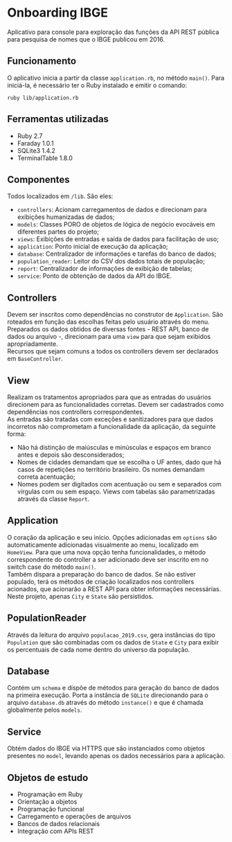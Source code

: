 # Onboarding IBGE

Aplicativo para console para exploração das funções da API REST pública para 
pesquisa de nomes que o IBGE publicou em 2016.

## Funcionamento
O aplicativo inicia a partir da classe `application.rb`, no método `main()`.
Para iniciá-la, é necessário ter o Ruby instalado e emitir o comando:
```
ruby lib/application.rb
```

## Ferramentas utilizadas
- Ruby 2.7
- Faraday 1.0.1
- SQLite3 1.4.2
- TerminalTable 1.8.0

## Componentes
Todos localizados em `/lib`. São eles:
- `controllers`: Acionam carregamentos de dados e direcionam para exibições 
humanizadas de dados;
- `models`: Classes PORO de objetos de lógica de negócio evocáveis em diferentes
partes do projeto;
- `views`: Exibições de entradas e saída de dados para facilitação de uso;
- `application`: Ponto inicial de execução da aplicação;
- `database`: Centralizador de informações e tarefas do banco de dados;
- `population_reader`: Leitor do CSV dos dados totais de população;
- `report`: Centralizador de informações de exibição de tabelas;
- `service`: Ponto de obtenção de dados da API do IBGE.

## Controllers
Devem ser inscritos como dependências no construtor de `Application`. São 
roteados em função das escolhas feitas pelo usuário através do menu.<br>
Preparados os dados obtidos de diversas fontes - REST API, banco de dados ou
arquivo -, direcionam para uma `view` para que sejam exibidos 
apropriadamente.<br>
Recursos que sejam comuns a todos os controllers devem ser declarados em 
`BaseController`.

## View
Realizam os tratamentos apropriados para que as entradas do usuários direcionem
para as funcionalidades corretas. Devem ser cadastrados como dependências nos
controllers correspondentes.<br>
As entradas são tratadas com exceções e sanitizadores para que dados incorretos
não comprometam a funcionalidade da aplicação, da seguinte forma:
- Não há distinção de maiúsculas e minúsculas e espaços em branco antes e depois
são desconsiderados;
- Nomes de cidades demandam que se escolha o UF antes, dado que há casos de 
repetições no território brasileiro. Os nomes demandam correta acentuação;
- Nomes podem ser digitados com acentuação ou sem e separados com vírgulas com
ou sem espaço.
Views com tabelas são parametrizadas através da classe `Report`.

## Application
O coração da aplicação e seu início. Opções adicionadas em `options` são 
automaticamente adicionadas visualmente ao menu, localizado em `HomeView`. Para
que uma nova opção tenha funcionalidades, o método correspondente do controller
a ser adicionado deve ser inscrito em no switch case do método `main()`.<br>
Também dispara a preparação do banco de dados. Se não estiver populado, terá os
métodos de criação localizados nos controllers acionados, que acionarão a REST
API para obter informações necessárias.<br>
Neste projeto, apenas `City` e `State` são persistidos.

## PopulationReader
Através da leitura do arquivo `populacao_2019.csv`, gera instâncias do tipo
`Population` que são combinadas com os dados de `State` e `City` para exibir
os percentuais de cada nome dentro do universo da população.

## Database
Contém um `schema` e dispõe de métodos para geração do banco de dados na 
primeira execução. Porta a instância de `SQLite` direcionando para o arquivo
`database.db` através do método `instance()` e que é chamada globalmente pelos
`models`.

## Service
Obtém dados do IBGE via HTTPS que são instanciados como objetos presentes no
`model`, levando apenas os dados necessários para a aplicação.

## Objetos de estudo
- Programação em Ruby
- Orientação a objetos
- Programação funcional
- Carregamento e operações de arquivos
- Bancos de dados relacionais
- Integração com APIs REST